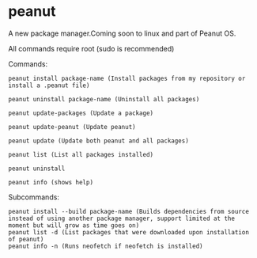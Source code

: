 # peanut
A new package manager.Coming soon to linux and part of Peanut OS.

All commands require root (sudo is recommended)

Commands:
```
peanut install package-name (Install packages from my repository or install a .peanut file)

peanut uninstall package-name (Uninstall all packages)

peanut update-packages (Update a package)

peanut update-peanut (Update peanut)

peanut update (Update both peanut and all packages)

peanut list (List all packages installed)

peanut uninstall

peanut info (shows help)
```


Subcommands:
```
peanut install --build package-name (Builds dependencies from source instead of using another package manager, support limited at the moment but will grow as time goes on)
peanut list -d (List packages that were downloaded upon installation of peanut)
peanut info -n (Runs neofetch if neofetch is installed)
```



